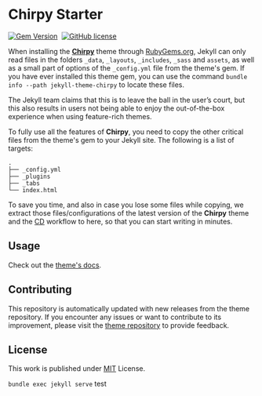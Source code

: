 # Chirpy Starter

[![Gem Version](https://img.shields.io/gem/v/jekyll-theme-chirpy)][gem]&nbsp;
[![GitHub license](https://img.shields.io/github/license/cotes2020/chirpy-starter.svg?color=blue)][mit]

When installing the [**Chirpy**][chirpy] theme through [RubyGems.org][gem], Jekyll can only read
files in the folders `_data`, `_layouts`, `_includes`, `_sass` and `assets`, as well as a small part
of options of the `_config.yml` file from the theme's gem. If you have ever installed this theme
gem, you can use the command `bundle info --path jekyll-theme-chirpy` to locate these files.

The Jekyll team claims that this is to leave the ball in the user’s court, but this also results in
users not being able to enjoy the out-of-the-box experience when using feature-rich themes.

To fully use all the features of **Chirpy**, you need to copy the other critical files from the
theme's gem to your Jekyll site. The following is a list of targets:

```shell
.
├── _config.yml
├── _plugins
├── _tabs
└── index.html
```

To save you time, and also in case you lose some files while copying, we extract those
files/configurations of the latest version of the **Chirpy** theme and the [CD][CD] workflow to
here, so that you can start writing in minutes.

## Usage

Check out the [theme's docs](https://github.com/cotes2020/jekyll-theme-chirpy/wiki).

## Contributing

This repository is automatically updated with new releases from the theme repository. If you
encounter any issues or want to contribute to its improvement, please visit the [theme
repository][chirpy] to provide feedback.

## License

This work is published under [MIT][mit] License.

[gem]: https://rubygems.org/gems/jekyll-theme-chirpy
[chirpy]: https://github.com/cotes2020/jekyll-theme-chirpy/
[CD]: https://en.wikipedia.org/wiki/Continuous_deployment
[mit]: https://github.com/cotes2020/chirpy-starter/blob/master/LICENSE

`bundle exec jekyll serve`
test